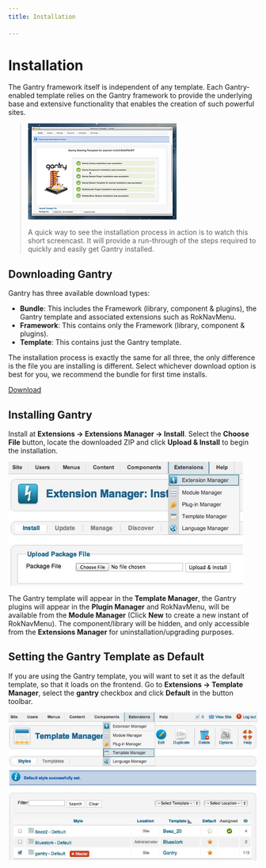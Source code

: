 ```yaml
---
title: Installation

---
```


Installation
============
The Gantry framework itself is independent of any template. Each Gantry-enabled template relies on the Gantry framework to provide the underlying base and extensive functionality that enables the creation of such powerful sites.

> [![](../assets/g4-install.jpg)](http://youtu.be/KOOuBQpSZDM)
>
> A quick way to see the installation process in action is to watch this short screencast. It will provide a run-through of the steps required to quickly and easily get Gantry installed.


Downloading Gantry
------------------
Gantry has three available download types:

* __Bundle__: This includes the Framework (library, component & plugins), the Gantry template and associated extensions such as RokNavMenu.
* __Framework__: This contains only the Framework (library, component & plugins).
* __Template__: This contains just the Gantry template.

The installation process is exactly the same for all three, the only difference is the file you are installing is different. Select whichever download option is best for you, we recommend the bundle for first time installs.

[Download](http://www.gantry-framework.org/download#joomla25)

Installing Gantry
-----------------
Install at **Extensions → Extensions Manager → Install**. Select the **Choose File** button, locate the downloaded ZIP and click **Upload & Install** to begin the installation.

![](assets/install-upload.jpg)

The Gantry template will appear in the **Template Manager**, the Gantry plugins will appear in the **Plugin Manager** and RokNavMenu, will be available from the **Module Manager** (Click **New** to create a new instant of RokNavMenu). The component/library will be hidden, and only accessible from the **Extensions Manager** for uninstallation/upgrading purposes.

Setting the Gantry Template as Default
--------------------------------------
If you are using the Gantry template, you will want to set it as the default template, so that it loads on the frontend. Go to **Extensions → Template Manager**, select the **gantry** checkbox and click **Default** in the button toolbar.

![](assets/install-template-default.jpg)
